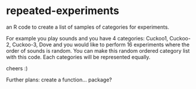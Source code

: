 # repeated-experiments

an R code to create a list of samples of categories for experiments.

For example you play sounds and you have 4 categories: Cuckoo1, Cuckoo-2, Cuckoo-3, Dove
and you would like to perform 16 experiments where the order of sounds is random.
You can make this random ordered category list with this code. 
Each categories will be represented equally.

cheers :)



Further plans:
  create a function... package?
